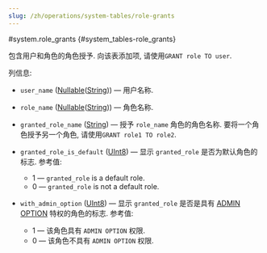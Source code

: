 ```yaml
---
slug: /zh/operations/system-tables/role-grants
---
```

#system.role_grants {#system_tables-role_grants}

包含用户和角色的角色授予. 向该表添加项, 请使用`GRANT role TO user`.

列信息:

- `user_name` ([Nullable](../../sql-reference/data-types/nullable.md)([String](../../sql-reference/data-types/string.md))) — 用户名称.

- `role_name` ([Nullable](../../sql-reference/data-types/nullable.md)([String](../../sql-reference/data-types/string.md))) — 角色名称.

- `granted_role_name` ([String](../../sql-reference/data-types/string.md)) — 授予 `role_name` 角色的角色名称. 要将一个角色授予另一个角色, 请使用`GRANT role1 TO role2`.

- `granted_role_is_default` ([UInt8](/sql-reference/data-types/int-uint#integer-ranges)) — 显示 `granted_role` 是否为默认角色的标志. 参考值:
    -   1 — `granted_role` is a default role.
    -   0 — `granted_role` is not a default role.

- `with_admin_option` ([UInt8](/sql-reference/data-types/int-uint#integer-ranges)) — 显示 `granted_role` 是否是具有 [ADMIN OPTION](/sql-reference/statements/grant#admin-option) 特权的角色的标志. 参考值:
    -   1 — 该角色具有 `ADMIN OPTION` 权限.
    -   0 — 该角色不具有  `ADMIN OPTION` 权限.
